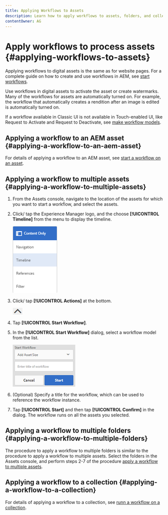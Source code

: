 ```yaml
---
title: Applying Workflows to Assets
description: Learn how to apply workflows to assets, folders, and collections in AEM Assets.
contentOwner: AG
---
```


# Apply workflows to process assets {#applying-workflows-to-assets}

Applying workflows to digital assets is the same as for website pages. For a complete guide on how to create and use workflows in AEM, see [start workflows](/help/sites-authoring/workflows-participating.md).

Use workflows in digital assets to activate the asset or create watermarks. Many of the workflows for assets are automatically turned on. For example, the workflow that automatically creates a rendition after an image is edited is automatically turned on.

If a workflow available in Classic UI is not available in Touch-enabled UI, like Request to Activate and Request to Deactivate, see [make workflow models](/help/sites-developing/workflows-models.md#classic2touchui).

## Applying a workflow to an AEM asset {#applying-a-workflow-to-an-aem-asset}

For details of applying a workflow to an AEM asset, see [start a workflow on an asset](/help/assets/managing-assets-touch-ui.md#starting-a-workflow-on-an-asset).

## Applying a workflow to multiple assets {#applying-a-workflow-to-multiple-assets}

1. From the Assets console, navigate to the location of the assets for which you want to start a workflow, and select the assets.
1. Click/ tap the Experience Manager logo, and the choose **[!UICONTROL Timeline]** from the menu to display the timeline.

   ![screen_shot_2019-03-06at123325pm](assets/chlimage_1-136.png)

1. Click/ tap **[!UICONTROL Actions]** at the bottom.

   ![chlimage_1-30](assets/chlimage_1-137.png)

1. Tap **[!UICONTROL Start Workflow]**.
1. In the **[!UICONTROL Start Workflow]** dialog, select a workflow model from the list.

   ![chlimage_1-31](assets/chlimage_1-138.png)

1. (Optional) Specify a title for the workflow, which can be used to reference the workflow instance.
1. Tap **[!UICONTROL Start]** and then tap **[!UICONTROL Confirm]** in the dialog. The workflow runs on all the assets you selected.

## Applying a workflow to multiple folders {#applying-a-workflow-to-multiple-folders}

The procedure to apply a workflow to multiple folders is similar to the procedure to apply a workflow to multiple assets. Select the folders in the Assets console, and perform steps 2-7 of the procedure [apply a workflow to multiple assets](/help/assets/assets-workflow.md#applying-a-workflow-to-multiple-assets).

## Applying a workflow to a collection {#applying-a-workflow-to-a-collection}

For details of applying a workflow to a collection, see [runn a workflow on a collection](/help/assets/managing-collections-touch-ui.md#running-a-workflow-on-a-collection).
